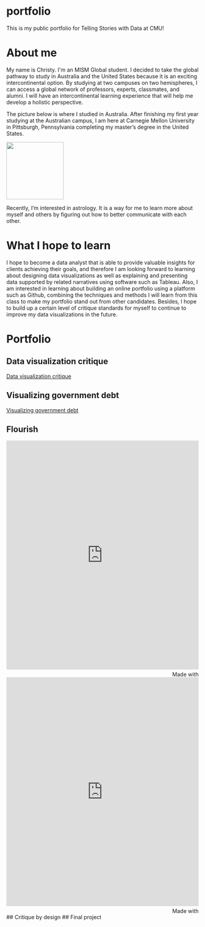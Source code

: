 # portfolio
This is my public portfolio for Telling Stories with Data at CMU!

# About me
My name is Christy. I'm an MISM Global student. I decided to take the global pathway to study in Australia and the United States because it is an exciting intercontinental option. By studying at two campuses on two hemispheres, I can access a global network of professors, experts, classmates, and alumni. I will have an intercontinental learning experience that will help me develop a holistic perspective. 

The picture below is where I studied in Australia. After finishing my first year studying at the Australian campus, I am here at Carnegie Mellon University in Pittsburgh, Pennsylvania completing my master’s degree in the United States.

<img src="https://user-images.githubusercontent.com/116990977/198948699-526a6296-aaad-4cdb-a821-0366421dc592.jpg" width="150"/>

Recently, I’m interested in astrology. It is a way for me to learn more about myself and others by figuring out how to better communicate with each other. 

# What I hope to learn
I hope to become a data analyst that is able to provide valuable insights for clients achieving their goals, and therefore I am looking forward to learning about designing data visualizations as well as explaining and presenting data supported by related narratives using software such as Tableau. Also, I am interested in learning about building an online portfolio using a platform such as Github, combining the techniques and methods I will learn from this class to make my portfolio stand out from other candidates. Besides, I hope to build up a certain level of critique standards for myself to continue to improve my data visualizations in the future. 

# Portfolio
## Data visualization critique 
[Data visualization critique](https://docs.google.com/spreadsheets/d/1m4KejSpVYsY0bVbTuGnZ5IqE1TTPp8nr/edit?usp=sharing&ouid=113615484674101933870&rtpof=true&sd=true)
## Visualizing government debt
[Visualizing government debt](/dataviz2.md)
## Flourish
<!-- <div class="flourish-embed flourish-chart" data-src="visualisation/11731734"><script src="https://public.flourish.studio/resources/embed.js"></script></div> -->

<iframe src='https://flo.uri.sh/visualisation/11731734/embed' title='Interactive or visual content' class='flourish-embed-iframe' frameborder='0' scrolling='no' style='width:100%;height:600px;' sandbox='allow-same-origin allow-forms allow-scripts allow-downloads allow-popups allow-popups-to-escape-sandbox allow-top-navigation-by-user-activation'></iframe><div style='width:100%!;margin-top:4px!important;text-align:right!important;'><a class='flourish-credit' href='https://public.flourish.studio/visualisation/11731734/?utm_source=embed&utm_campaign=visualisation/11731734' target='_top' style='text-decoration:none!important'><img alt='Made with Flourish' src='https://public.flourish.studio/resources/made_with_flourish.svg' style='width:105px!important;height:16px!important;border:none!important;margin:0!important;'> </a></div>

<iframe src='https://flo.uri.sh/visualisation/11733426/embed' title='Interactive or visual content' class='flourish-embed-iframe' frameborder='0' scrolling='no' style='width:100%;height:600px;' sandbox='allow-same-origin allow-forms allow-scripts allow-downloads allow-popups allow-popups-to-escape-sandbox allow-top-navigation-by-user-activation'></iframe><div style='width:100%!;margin-top:4px!important;text-align:right!important;'><a class='flourish-credit' href='https://public.flourish.studio/visualisation/11733426/?utm_source=embed&utm_campaign=visualisation/11733426' target='_top' style='text-decoration:none!important'><img alt='Made with Flourish' src='https://public.flourish.studio/resources/made_with_flourish.svg' style='width:105px!important;height:16px!important;border:none!important;margin:0!important;'> </a></div>
## Critique by design
## Final project
